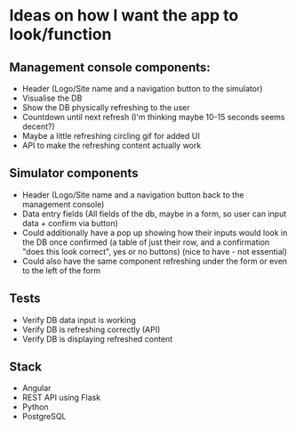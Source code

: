 # Ideas on how I want the app to look/function

## Management console components: 
- Header (Logo/Site name and a navigation button to the simulator)
- Visualise the DB
- Show the DB physically refreshing to the user
- Countdown until next refresh (I'm thinking maybe 10-15 seconds seems decent?)
- Maybe a little refreshing circling gif for added UI
- API to make the refreshing content actually work 

## Simulator components
- Header (Logo/Site name and a navigation button back to the management console)
- Data entry fields (All fields of the db, maybe in a form, so user can input data + confirm via button)
- Could additionally have a pop up showing how their inputs would look in the DB once confirmed (a table of just their row, and a confirmation "does this look correct", yes or no buttons) (nice to have - not essential)
- Could also have the same component refreshing under the form or even to the left of the form

## Tests
- Verify DB data input is working
- Verify DB is refreshing correctly (API)
- Verify DB is displaying refreshed content


## Stack
- Angular
- REST API using Flask
- Python
- PostgreSQL
